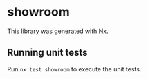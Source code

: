 # showroom

This library was generated with [Nx](https://nx.dev).

## Running unit tests

Run `nx test showroom` to execute the unit tests.
